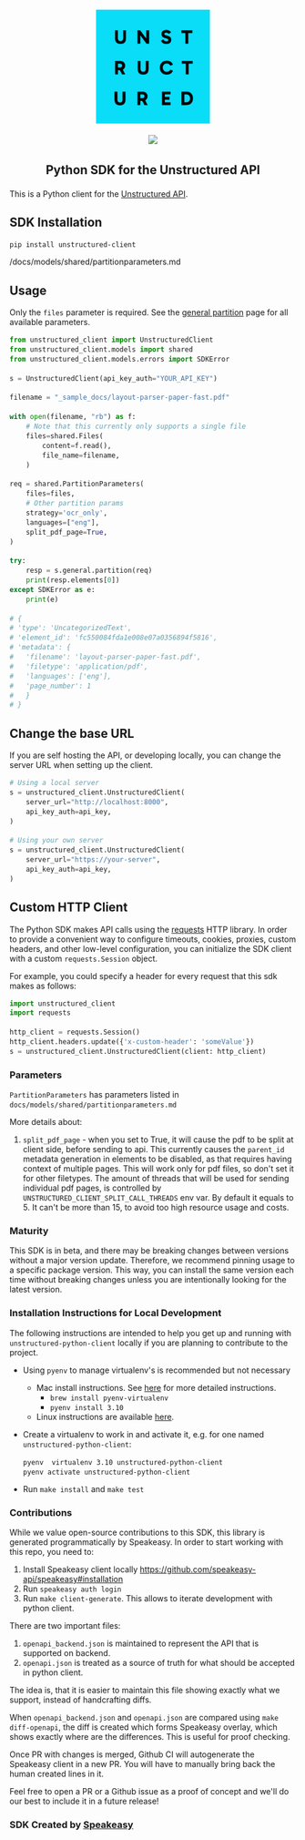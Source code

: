 <h3 align="center">
  <img
    src="https://raw.githubusercontent.com/Unstructured-IO/unstructured/main/img/unstructured_logo.png"
    height="200"
  >
</h3>

<div align="center">
    <a href="https://speakeasyapi.dev/"><img src="https://custom-icon-badges.demolab.com/badge/-Built%20By%20Speakeasy-212015?style=for-the-badge&logoColor=FBE331&logo=speakeasy&labelColor=545454" /></a>
</div>

<h2 align="center">
  <p>Python SDK for the Unstructured API</p>
</h2>

This is a Python client for the [Unstructured API](https://unstructured-io.github.io/unstructured/api.html). 

<!-- Start SDK Installation [installation] -->
## SDK Installation

```bash
pip install unstructured-client
```
<!-- End SDK Installation [installation] -->

/docs/models/shared/partitionparameters.md

## Usage
Only the `files` parameter is required. See the [general partition](/docs/models/shared/partitionparameters.md) page for all available parameters. 

```python
from unstructured_client import UnstructuredClient
from unstructured_client.models import shared
from unstructured_client.models.errors import SDKError

s = UnstructuredClient(api_key_auth="YOUR_API_KEY")

filename = "_sample_docs/layout-parser-paper-fast.pdf"

with open(filename, "rb") as f:
    # Note that this currently only supports a single file
    files=shared.Files(
        content=f.read(),
        file_name=filename,
	)

req = shared.PartitionParameters(
    files=files,
    # Other partition params
    strategy='ocr_only',
    languages=["eng"],
    split_pdf_page=True,
)

try:
    resp = s.general.partition(req)
    print(resp.elements[0])
except SDKError as e:
    print(e)

# {
# 'type': 'UncategorizedText', 
# 'element_id': 'fc550084fda1e008e07a0356894f5816', 
# 'metadata': {
#   'filename': 'layout-parser-paper-fast.pdf', 
#   'filetype': 'application/pdf', 
#   'languages': ['eng'], 
#   'page_number': 1
#   }
# }
```

## Change the base URL

If you are self hosting the API, or developing locally, you can change the server URL when setting up the client.

```python
# Using a local server
s = unstructured_client.UnstructuredClient(
    server_url="http://localhost:8000",
    api_key_auth=api_key,
)

# Using your own server
s = unstructured_client.UnstructuredClient(
    server_url="https://your-server",
    api_key_auth=api_key,
)
```
<!-- No SDK Example Usage -->
<!-- No SDK Available Operations -->
<!-- No Pagination -->
<!-- No Error Handling -->
<!-- No Server Selection -->

<!-- Start Custom HTTP Client [http-client] -->
## Custom HTTP Client

The Python SDK makes API calls using the [requests](https://pypi.org/project/requests/) HTTP library.  In order to provide a convenient way to configure timeouts, cookies, proxies, custom headers, and other low-level configuration, you can initialize the SDK client with a custom `requests.Session` object.

For example, you could specify a header for every request that this sdk makes as follows:
```python
import unstructured_client
import requests

http_client = requests.Session()
http_client.headers.update({'x-custom-header': 'someValue'})
s = unstructured_client.UnstructuredClient(client: http_client)
```
<!-- End Custom HTTP Client [http-client] -->

<!-- No Retries -->
<!-- No Authentication -->

<!-- Placeholder for Future Speakeasy SDK Sections -->

### Parameters

`PartitionParameters` has parameters listed in `docs/models/shared/partitionparameters.md`

More details about:
1. `split_pdf_page` - when you set to True, it will cause the pdf to be split at client side, 
   before sending to api. This currently causes the `parent_id`  metadata generation in elements to be disabled, as that
   requires having context of multiple pages. This will work only for pdf files, so don't set it for other filetypes. 
   The amount of threads that will be used for sending individual pdf pages, is controlled by `UNSTRUCTURED_CLIENT_SPLIT_CALL_THREADS` env var.
   By default it equals to 5. It can't be more than 15, to avoid too high resource usage and costs.

### Maturity

This SDK is in beta, and there may be breaking changes between versions without a major version update. Therefore, we recommend pinning usage
to a specific package version. This way, you can install the same version each time without breaking changes unless you are intentionally
looking for the latest version.

### Installation Instructions for Local Development

The following instructions are intended to help you get up and running with `unstructured-python-client` locally if you are planning to contribute to the project.

* Using `pyenv` to manage virtualenv's is recommended but not necessary
   * Mac install instructions. See [here](https://github.com/Unstructured-IO/community#mac--homebrew) for more detailed instructions.
      * `brew install pyenv-virtualenv`
      * `pyenv install 3.10`
   * Linux instructions are available [here](https://github.com/Unstructured-IO/community#linux).

* Create a virtualenv to work in and activate it, e.g. for one named `unstructured-python-client`:

  `pyenv  virtualenv 3.10 unstructured-python-client` <br />
  `pyenv activate unstructured-python-client`

* Run `make install` and `make test`

### Contributions

While we value open-source contributions to this SDK, this library is generated programmatically by Speakeasy. In order to start working with this repo, you need to:
1. Install Speakeasy client locally https://github.com/speakeasy-api/speakeasy#installation
2. Run `speakeasy auth login`
3. Run `make client-generate`. This allows to iterate development with python client.

There are two important files:
1. `openapi_backend.json` is maintained to represent the API that is supported on backend.
2. `openapi.json` is treated as a source of truth for what should be accepted in python client.

The idea is, that it is easier to maintain this file showing exactly what we support, instead of handcrafting diffs.

When `openapi_backend.json` and `openapi.json` are compared using `make diff-openapi`, the diff is created
which forms Speakeasy overlay, which shows exactly where are the differences. This is useful for proof checking.

Once PR with changes is merged, Github CI will autogenerate the Speakeasy client in a new PR.
You will have to manually bring back the human created lines in it.

Feel free to open a PR or a Github issue as a proof of concept and we'll do our best to include it in a future release!

### SDK Created by [Speakeasy](https://www.speakeasyapi.dev/docs/sdk-design/python/methodology-python)
